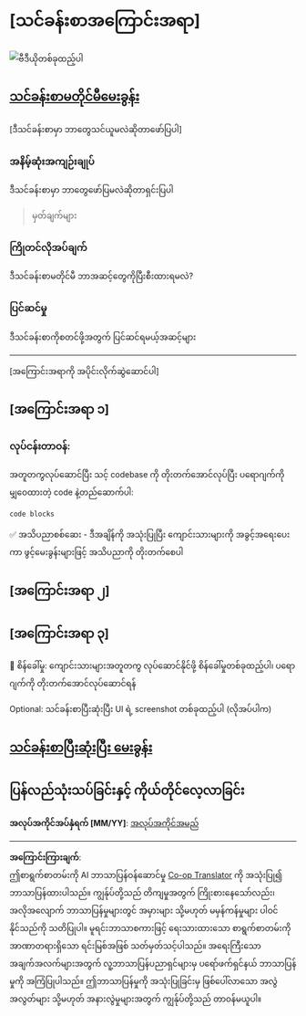 <!--
CO_OP_TRANSLATOR_METADATA:
{
  "original_hash": "0494be70ad7fadd13a8c3d549c23e355",
  "translation_date": "2025-08-27T22:34:12+00:00",
  "source_file": "lesson-template/README.md",
  "language_code": "my"
}
-->
# [သင်ခန်းစာအကြောင်းအရာ]

![ဗီဒီယိုတစ်ခုထည့်ပါ](../../../lesson-template/video-url)

## [သင်ခန်းစာမတိုင်မီမေးခွန်း](../../../lesson-template/quiz-url)

[ဒီသင်ခန်းစာမှာ ဘာတွေသင်ယူမလဲဆိုတာဖော်ပြပါ]

### အနိမ့်ဆုံးအကျဉ်းချုပ်

ဒီသင်ခန်းစာမှာ ဘာတွေဖော်ပြမလဲဆိုတာရှင်းပြပါ

> မှတ်ချက်များ

### ကြိုတင်လိုအပ်ချက်

ဒီသင်ခန်းစာမတိုင်မီ ဘာအဆင့်တွေကိုပြီးစီးထားရမလဲ?

### ပြင်ဆင်မှု

ဒီသင်ခန်းစာကိုစတင်ဖို့အတွက် ပြင်ဆင်ရမယ့်အဆင့်များ

---

[အကြောင်းအရာကို အပိုင်းလိုက်ဆွဲဆောင်ပါ]

## [အကြောင်းအရာ ၁]

### လုပ်ငန်းတာဝန်:

အတူတကွလုပ်ဆောင်ပြီး သင့် codebase ကို တိုးတက်အောင်လုပ်ပြီး ပရောဂျက်ကို မျှဝေထားတဲ့ code နဲ့တည်ဆောက်ပါ:

```html
code blocks
```

✅ အသိပညာစစ်ဆေး - ဒီအချိန်ကို အသုံးပြုပြီး ကျောင်းသားများကို အခွင့်အရေးပေးကာ ဖွင့်မေးခွန်းများဖြင့် အသိပညာကို တိုးတက်စေပါ

## [အကြောင်းအရာ ၂]

## [အကြောင်းအရာ ၃]

🚀 စိန်ခေါ်မှု: ကျောင်းသားများအတူတကွ လုပ်ဆောင်နိုင်ဖို့ စိန်ခေါ်မှုတစ်ခုထည့်ပါ၊ ပရောဂျက်ကို တိုးတက်အောင်လုပ်ဆောင်ရန်

Optional: သင်ခန်းစာပြီးဆုံးပြီး UI ရဲ့ screenshot တစ်ခုထည့်ပါ (လိုအပ်ပါက)

## [သင်ခန်းစာပြီးဆုံးပြီး မေးခွန်း](../../../lesson-template/quiz-url)

## ပြန်လည်သုံးသပ်ခြင်းနှင့် ကိုယ်တိုင်လေ့လာခြင်း

**အလုပ်အကိုင်အပ်နှံရက် [MM/YY]**: [အလုပ်အကိုင်အမည်](assignment.md)

---

**အကြောင်းကြားချက်**:  
ဤစာရွက်စာတမ်းကို AI ဘာသာပြန်ဝန်ဆောင်မှု [Co-op Translator](https://github.com/Azure/co-op-translator) ကို အသုံးပြု၍ ဘာသာပြန်ထားပါသည်။ ကျွန်ုပ်တို့သည် တိကျမှုအတွက် ကြိုးစားနေသော်လည်း၊ အလိုအလျောက် ဘာသာပြန်မှုများတွင် အမှားများ သို့မဟုတ် မမှန်ကန်မှုများ ပါဝင်နိုင်သည်ကို သတိပြုပါ။ မူရင်းဘာသာစကားဖြင့် ရေးသားထားသော စာရွက်စာတမ်းကို အာဏာတရားရှိသော ရင်းမြစ်အဖြစ် သတ်မှတ်သင့်ပါသည်။ အရေးကြီးသော အချက်အလက်များအတွက် လူ့ဘာသာပြန်ပညာရှင်များမှ ပရော်ဖက်ရှင်နယ် ဘာသာပြန်မှုကို အကြံပြုပါသည်။ ဤဘာသာပြန်မှုကို အသုံးပြုခြင်းမှ ဖြစ်ပေါ်လာသော အလွဲအလွတ်များ သို့မဟုတ် အနားလွဲမှုများအတွက် ကျွန်ုပ်တို့သည် တာဝန်မယူပါ။